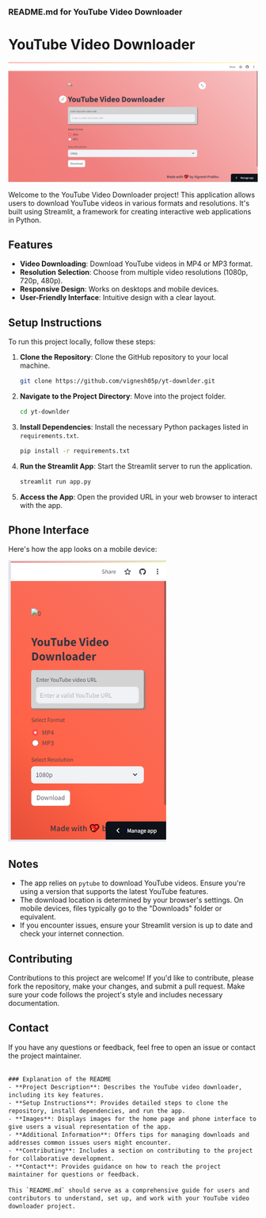 
### README.md for YouTube Video Downloader

# YouTube Video Downloader

![Home Page](https://github.com/vignesh05p/yt-downlder/blob/master/images/homee.PNG)

Welcome to the YouTube Video Downloader project! This application allows users to download YouTube videos in various formats and resolutions. It's built using Streamlit, a framework for creating interactive web applications in Python.

## Features
- **Video Downloading**: Download YouTube videos in MP4 or MP3 format.
- **Resolution Selection**: Choose from multiple video resolutions (1080p, 720p, 480p).
- **Responsive Design**: Works on desktops and mobile devices.
- **User-Friendly Interface**: Intuitive design with a clear layout.

## Setup Instructions
To run this project locally, follow these steps:

1. **Clone the Repository**: Clone the GitHub repository to your local machine.
   ```bash
   git clone https://github.com/vignesh05p/yt-downlder.git
   ```

2. **Navigate to the Project Directory**: Move into the project folder.
   ```bash
   cd yt-downlder
   ```

3. **Install Dependencies**: Install the necessary Python packages listed in `requirements.txt`.
   ```bash
   pip install -r requirements.txt
   ```

4. **Run the Streamlit App**: Start the Streamlit server to run the application.
   ```bash
   streamlit run app.py
   ```

5. **Access the App**: Open the provided URL in your web browser to interact with the app.

## Phone Interface
Here's how the app looks on a mobile device:

![Phone Interface](https://github.com/vignesh05p/yt-downlder/blob/master/images/phone.PNG)

## Notes
- The app relies on `pytube` to download YouTube videos. Ensure you're using a version that supports the latest YouTube features.
- The download location is determined by your browser's settings. On mobile devices, files typically go to the "Downloads" folder or equivalent.
- If you encounter issues, ensure your Streamlit version is up to date and check your internet connection.

## Contributing
Contributions to this project are welcome! If you'd like to contribute, please fork the repository, make your changes, and submit a pull request. Make sure your code follows the project's style and includes necessary documentation.

## Contact
If you have any questions or feedback, feel free to open an issue or contact the project maintainer.
```

### Explanation of the README
- **Project Description**: Describes the YouTube video downloader, including its key features.
- **Setup Instructions**: Provides detailed steps to clone the repository, install dependencies, and run the app.
- **Images**: Displays images for the home page and phone interface to give users a visual representation of the app.
- **Additional Information**: Offers tips for managing downloads and addresses common issues users might encounter.
- **Contributing**: Includes a section on contributing to the project for collaborative development.
- **Contact**: Provides guidance on how to reach the project maintainer for questions or feedback.

This `README.md` should serve as a comprehensive guide for users and contributors to understand, set up, and work with your YouTube video downloader project.
